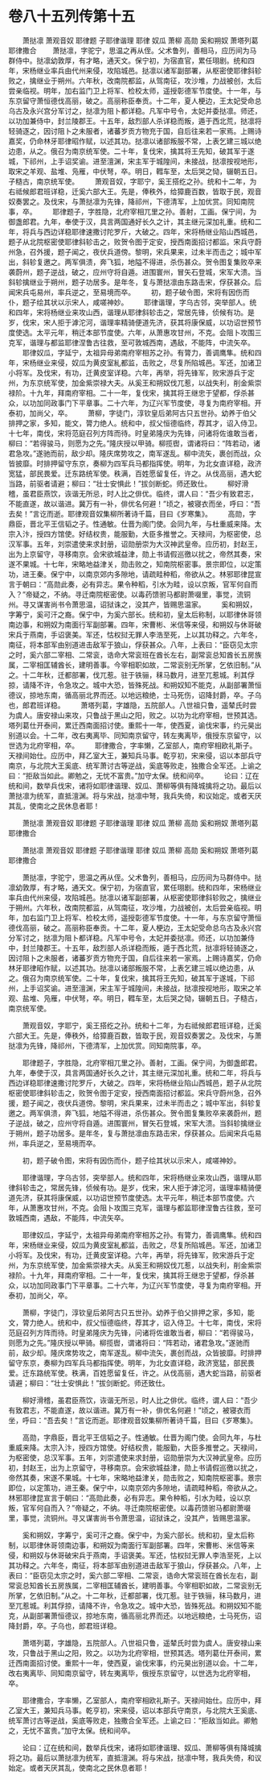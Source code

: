 # 卷八十五列传第十五

　　萧挞凛 萧观音奴 耶律题 子耶律谐理 耶律 奴瓜 萧柳 高勋 奚和朔奴 萧塔列葛 耶律撒合 　　萧挞凛，字驼宁，思温之再从侄。父术鲁列，善相马，应历间为马群侍中。挞凛幼敦厚，有才略，通天文。保宁初，为宿直官，累任珝剧。统和四年，宋杨继业率兵由代州来侵，攻陷城邑。挞凛以诸军副部署，从枢密使耶律斜轸败之，擒继业于朔州。六年秋，改南院都监，从驾南征，攻沙堆，力战被创，太后尝亲临视。明年，加右监门卫上将军、检校太师，遥授彰德军节度使。十一年，与东京留守萧恒德伐高丽，破之。高丽称臣奉贡。十二年，夏人梗边，王太妃受命总乌古及永兴宫分军讨之，挞凛为阻卜都详稳。凡军中号令，太妃并委挞凛。师还，以功加兼侍中，封兰陵郡王。十五年，敌烈部人杀详稳而叛，遁于西北荒，挞凛将轻骑逐之，因讨阻卜之未服者，诸蕃岁贡方物充于国，自后往来若一家焉。上赐诗嘉奖，仍命林牙耶律昭作赋，以述其功。挞凛以诸部叛服不常，上表乞建三城以绝边患，从之。俄召为南京统军使。二十年，复伐宋，擒其将王先知，破其军于遂城，下祁州，上手诏奖谕。进至澶渊，宋主军于城隍间，未接战，挞凛按视地形，取宋之羊观、盐堆、凫雁，中伏弩，卒。明日，轊车至，太后哭之恸，辍朝五日。子糙古，南京统军使。 　　萧观音奴，字耶宁，奚王搭纥之孙。统和十二年，为右祗候郎君班详稳，迁奚六部大王。先是，俸秩外，给獐鹿百数，皆取于民，观音奴奏罢之。及伐宋，与萧挞凛为先锋，降祁州，下德清军，上加优赏。同知南院事，卒。 　　耶律题子，字胜隐，北府宰相兀里之孙。善射，工画。保宁间，为御盏郎君。九年，奉使于汉，具言两国通好长久之计，其主继元深加礼重。统和二年，将兵与西边详稳耶律速撒讨陀罗斤，大破之。四年，宋将杨继业陷山西城邑，题子从北院枢密使耶律斜轸击之，败贺令图于定安，授西南面招讨都监。宋兵守蔚州急，召外援，题子闻之，夜伏兵道傍。黎明，宋兵果来，过未半而击之；城中军出，斜轸复邀之。两军俱溃，奔飞狐，地隘不得进，杀伤甚众。贺令图复集败卒来袭蔚州，题子逆战，破之，应州守将自遁。进围寰州，冒矢石登城，宋军大溃。当斜轸擒继业于朔州，题子功居多。是年冬，复与萧挞凛由东路击宋，俘获甚众。后闻宋兵屯易州，率兵逆之，至易境而卒。 　　初，题子破令图，宋将有因伤而仆，题子绘其状以示宋人，咸嗟神妙。 　　耶律谐理，字乌古邻，突举部人。统和四年，宋将杨继业来攻山西，谐理从耶律斜轸击之，常居先锋，侦候有功。是岁，伐宋，宋人拒于滹沱河，谐理率精骑便道先济，获其将康保威，以功诏世预节度使选。太平元年，稍迁本部节度使。六年，从萧惠攻甘州，不克。会阻卜攻围三克军，谐理与都监耶律涅鲁古往救，至可敦城西南，遇敌，不能阵，中流矢卒。 　　耶律奴瓜，字延宁，太祖异母弟南府宰相苏之孙。有膂力，善调鹰隼。统和四年，宋杨继业来侵，奴瓜为黄皮室糺都监，击败之，尽复所陷城邑。军还，加诸卫小将军。及伐宋，有功，迁黄皮室详稳。六年，再举，将先锋军，败宋游兵于定州，为东京统军使，加金紫崇禄大夫。从奚王和朔奴伐兀惹，以战失利，削金紫崇禄阶。十九年，拜南府宰相。二十一年，复伐宋，擒其将王继忠于望都，俘杀甚众，以功加同政事门下平章事。二十六年，为辽兴军节度使，寻复为南府宰相。开泰初，加尚父，卒。 　　萧柳，字徒门，淳钦皇后弟阿古只五世孙。幼养于伯父排押之家，多知，能文，膂力绝人。统和中，叔父恒德临终，荐其才，诏入侍卫。十七年，南伐，宋将范庭召列方阵而待。时皇弟隆庆为先锋，问诸将佐谁敢当者，柳曰：“若得骏马，则愿为之先。”隆庆授以甲骑。柳揽辔，谓诸将曰：“阵若动，诸君急攻。”遂驰而前，敌少却。隆庆席势攻之，南军遂乱。柳中流矢，裹创而战，众皆披靡。时排押留守东京，奏柳为四军兵马都指挥使。明年，为北女直详稳，政济宽猛，部民畏爱。迁东路统军使。秩满，百姓愿留复任，许之。从伐高丽，遇大蛇当路，前驱者请避；柳曰：“壮士安惧此！”拔剑断蛇。师还致仕。 　　柳好滑稽，虽君臣燕饮，诙谐无所忌，时人比之俳优。临终，谓人曰：“吾少有致君志，不能直遂，故以谐进。冀万有一补，俳优名何避！”顷之，被寝衣而坐，呼曰：“吾去矣！”言讫而逝。耶律观音奴集柳所著诗千篇，目曰《岁寒集》。 　　高勋，字鼎臣，晋北平王信韬之子。性通敏。仕晋为阁门使。会同九年，与杜重威来降。太宗入汴，授四方馆使。好结权贵，能服勤，大臣多推誉之。天禄间，为枢密使，总汉军事。五年，刘崇遣使来求封册，诏勋册崇为大汉神武皇帝。应历初，封赵王，出为上京留守，寻移南京。会宋欲城益津，勋上书请假巡徼以扰之，帝然其奏，宋遂不果城。十七年，宋略地益津关，勋击败之，知南院枢密事。景宗即位，以定策功，进王秦。保宁中，以南京郊内多隙地，请疏畦种稻，帝欲从之。林邪耶律昆宣言于朝曰：“高勋此奏，必有异志。果令种稻，引水为畦，设以京叛，官军何自而入？”帝疑之，不纳。寻迁南院枢密使。以毒药馈驸马都尉萧啜里，事觉，流铜州。寻又谋害尚书令萧思温，诏狱诛之，没其产，皆赐思温家。 　　奚和朔奴，字筹宁，奚可汗之裔。保宁中，为奚六部长。统和初，皇太后称制，以耶律休哥领南边事，和朔奴为南面行军副部署。四年，宋曹彬、米信等来侵，和朔奴与休哥破宋兵于燕南，手诏褒美。军还，怙权挝无罪人李浩至死，上以其功释之。六年冬，南征，将本部军由别道进击敌军于狼山，俘获甚众。八年，上表曰：“臣窃见太宗之时，奚六部二宰相、二常衮，诰命大常衮班在酋长左右，副常衮总知酋长五房族属，二宰相匡辅酋长，建明善事。今宰相职如故，二常衮别无所掌，乞依旧制。”从之。十二年秋，迁都部署，伐兀惹。驻于铁骊，秣马数月，进至兀惹城。利其俘掠，请降不许，令急攻之。城中大恐，皆殊死战。和朔奴知不能克，从副部署萧恒德议，掠地东南，循高丽北界而还。以地远粮绝，士马死伤，诏降封爵，卒。子乌也，郎君班详稳。 　　萧塔列葛，字雄隐，五院部人。八世祖只鲁，遥辇氏时尝为虞人。唐安禄山来攻，只鲁战于黑山之阳，败之。以功为北府宰相，世预其选。塔列葛仕开泰间，累迁西南面招讨使。重熙十一年，使西夏，谕伐宋事，约元昊出别道以会。十二年，改右夷离毕、同知南京留守，转左夷离毕，俄授东京留守，以世选为北府宰相，卒。 　　耶律撒合，字率懒，乙室部人，南府宰相欧礼斯子。天禄间始仕。应历中，拜乙室大王，兼知兵马事。乾亨初，宋来侵，诏以本部兵守南京，与北院大王奚底、统军萧讨古等逆战，奚底等败走，独撒合全军还。上谕之曰：“拒敌当如此。卿勉之，无忧不富贵。”加守太保。统和间卒。 　　论曰：辽在统和间，数举兵伐宋，诸将如耶律谐理、奴瓜、萧柳等俱有降城擒将之功。最后以萧挞凛为统军，直抵澶渊。将与宋战，挞凛中弩，我兵失倚，和议始定。或者天厌其乱，使南北之民休息者耶！

　　萧挞凛 萧观音奴 耶律题 子耶律谐理 耶律 奴瓜 萧柳 高勋 奚和朔奴 萧塔列葛 耶律撒合

　　萧挞凛 萧观音奴 耶律题 子耶律谐理 耶律 奴瓜 萧柳 高勋 奚和朔奴 萧塔列葛 耶律撒合

　　萧挞凛，字驼宁，思温之再从侄。父术鲁列，善相马，应历间为马群侍中。挞凛幼敦厚，有才略，通天文。保宁初，为宿直官，累任珝剧。统和四年，宋杨继业率兵由代州来侵，攻陷城邑。挞凛以诸军副部署，从枢密使耶律斜轸败之，擒继业于朔州。六年秋，改南院都监，从驾南征，攻沙堆，力战被创，太后尝亲临视。明年，加右监门卫上将军、检校太师，遥授彰德军节度使。十一年，与东京留守萧恒德伐高丽，破之。高丽称臣奉贡。十二年，夏人梗边，王太妃受命总乌古及永兴宫分军讨之，挞凛为阻卜都详稳。凡军中号令，太妃并委挞凛。师还，以功加兼侍中，封兰陵郡王。十五年，敌烈部人杀详稳而叛，遁于西北荒，挞凛将轻骑逐之，因讨阻卜之未服者，诸蕃岁贡方物充于国，自后往来若一家焉。上赐诗嘉奖，仍命林牙耶律昭作赋，以述其功。挞凛以诸部叛服不常，上表乞建三城以绝边患，从之。俄召为南京统军使。二十年，复伐宋，擒其将王先知，破其军于遂城，下祁州，上手诏奖谕。进至澶渊，宋主军于城隍间，未接战，挞凛按视地形，取宋之羊观、盐堆、凫雁，中伏弩，卒。明日，轊车至，太后哭之恸，辍朝五日。子糙古，南京统军使。

　　萧观音奴，字耶宁，奚王搭纥之孙。统和十二年，为右祗候郎君班详稳，迁奚六部大王。先是，俸秩外，给獐鹿百数，皆取于民，观音奴奏罢之。及伐宋，与萧挞凛为先锋，降祁州，下德清军，上加优赏。同知南院事，卒。

　　耶律题子，字胜隐，北府宰相兀里之孙。善射，工画。保宁间，为御盏郎君。九年，奉使于汉，具言两国通好长久之计，其主继元深加礼重。统和二年，将兵与西边详稳耶律速撒讨陀罗斤，大破之。四年，宋将杨继业陷山西城邑，题子从北院枢密使耶律斜轸击之，败贺令图于定安，授西南面招讨都监。宋兵守蔚州急，召外援，题子闻之，夜伏兵道傍。黎明，宋兵果来，过未半而击之；城中军出，斜轸复邀之。两军俱溃，奔飞狐，地隘不得进，杀伤甚众。贺令图复集败卒来袭蔚州，题子逆战，破之，应州守将自遁。进围寰州，冒矢石登城，宋军大溃。当斜轸擒继业于朔州，题子功居多。是年冬，复与萧挞凛由东路击宋，俘获甚众。后闻宋兵屯易州，率兵逆之，至易境而卒。

　　初，题子破令图，宋将有因伤而仆，题子绘其状以示宋人，咸嗟神妙。

　　耶律谐理，字乌古邻，突举部人。统和四年，宋将杨继业来攻山西，谐理从耶律斜轸击之，常居先锋，侦候有功。是岁，伐宋，宋人拒于滹沱河，谐理率精骑便道先济，获其将康保威，以功诏世预节度使选。太平元年，稍迁本部节度使。六年，从萧惠攻甘州，不克。会阻卜攻围三克军，谐理与都监耶律涅鲁古往救，至可敦城西南，遇敌，不能阵，中流矢卒。

　　耶律奴瓜，字延宁，太祖异母弟南府宰相苏之孙。有膂力，善调鹰隼。统和四年，宋杨继业来侵，奴瓜为黄皮室糺都监，击败之，尽复所陷城邑。军还，加诸卫小将军。及伐宋，有功，迁黄皮室详稳。六年，再举，将先锋军，败宋游兵于定州，为东京统军使，加金紫崇禄大夫。从奚王和朔奴伐兀惹，以战失利，削金紫崇禄阶。十九年，拜南府宰相。二十一年，复伐宋，擒其将王继忠于望都，俘杀甚众，以功加同政事门下平章事。二十六年，为辽兴军节度使，寻复为南府宰相。开泰初，加尚父，卒。

　　萧柳，字徒门，淳钦皇后弟阿古只五世孙。幼养于伯父排押之家，多知，能文，膂力绝人。统和中，叔父恒德临终，荐其才，诏入侍卫。十七年，南伐，宋将范庭召列方阵而待。时皇弟隆庆为先锋，问诸将佐谁敢当者，柳曰：“若得骏马，则愿为之先。”隆庆授以甲骑。柳揽辔，谓诸将曰：“阵若动，诸君急攻。”遂驰而前，敌少却。隆庆席势攻之，南军遂乱。柳中流矢，裹创而战，众皆披靡。时排押留守东京，奏柳为四军兵马都指挥使。明年，为北女直详稳，政济宽猛，部民畏爱。迁东路统军使。秩满，百姓愿留复任，许之。从伐高丽，遇大蛇当路，前驱者请避；柳曰：“壮士安惧此！”拔剑断蛇。师还致仕。

　　柳好滑稽，虽君臣燕饮，诙谐无所忌，时人比之俳优。临终，谓人曰：“吾少有致君志，不能直遂，故以谐进。冀万有一补，俳优名何避！”顷之，被寝衣而坐，呼曰：“吾去矣！”言讫而逝。耶律观音奴集柳所著诗千篇，目曰《岁寒集》。

　　高勋，字鼎臣，晋北平王信韬之子。性通敏。仕晋为阁门使。会同九年，与杜重威来降。太宗入汴，授四方馆使。好结权贵，能服勤，大臣多推誉之。天禄间，为枢密使，总汉军事。五年，刘崇遣使来求封册，诏勋册崇为大汉神武皇帝。应历初，封赵王，出为上京留守，寻移南京。会宋欲城益津，勋上书请假巡徼以扰之，帝然其奏，宋遂不果城。十七年，宋略地益津关，勋击败之，知南院枢密事。景宗即位，以定策功，进王秦。保宁中，以南京郊内多隙地，请疏畦种稻，帝欲从之。林邪耶律昆宣言于朝曰：“高勋此奏，必有异志。果令种稻，引水为畦，设以京叛，官军何自而入？”帝疑之，不纳。寻迁南院枢密使。以毒药馈驸马都尉萧啜里，事觉，流铜州。寻又谋害尚书令萧思温，诏狱诛之，没其产，皆赐思温家。

　　奚和朔奴，字筹宁，奚可汗之裔。保宁中，为奚六部长。统和初，皇太后称制，以耶律休哥领南边事，和朔奴为南面行军副部署。四年，宋曹彬、米信等来侵，和朔奴与休哥破宋兵于燕南，手诏褒美。军还，怙权挝无罪人李浩至死，上以其功释之。六年冬，南征，将本部军由别道进击敌军于狼山，俘获甚众。八年，上表曰：“臣窃见太宗之时，奚六部二宰相、二常衮，诰命大常衮班在酋长左右，副常衮总知酋长五房族属，二宰相匡辅酋长，建明善事。今宰相职如故，二常衮别无所掌，乞依旧制。”从之。十二年秋，迁都部署，伐兀惹。驻于铁骊，秣马数月，进至兀惹城。利其俘掠，请降不许，令急攻之。城中大恐，皆殊死战。和朔奴知不能克，从副部署萧恒德议，掠地东南，循高丽北界而还。以地远粮绝，士马死伤，诏降封爵，卒。子乌也，郎君班详稳。

　　萧塔列葛，字雄隐，五院部人。八世祖只鲁，遥辇氏时尝为虞人。唐安禄山来攻，只鲁战于黑山之阳，败之。以功为北府宰相，世预其选。塔列葛仕开泰间，累迁西南面招讨使。重熙十一年，使西夏，谕伐宋事，约元昊出别道以会。十二年，改右夷离毕、同知南京留守，转左夷离毕，俄授东京留守，以世选为北府宰相，卒。

　　耶律撒合，字率懒，乙室部人，南府宰相欧礼斯子。天禄间始仕。应历中，拜乙室大王，兼知兵马事。乾亨初，宋来侵，诏以本部兵守南京，与北院大王奚底、统军萧讨古等逆战，奚底等败走，独撒合全军还。上谕之曰：“拒敌当如此。卿勉之，无忧不富贵。”加守太保。统和间卒。

　　论曰：辽在统和间，数举兵伐宋，诸将如耶律谐理、奴瓜、萧柳等俱有降城擒将之功。最后以萧挞凛为统军，直抵澶渊。将与宋战，挞凛中弩，我兵失倚，和议始定。或者天厌其乱，使南北之民休息者耶！
